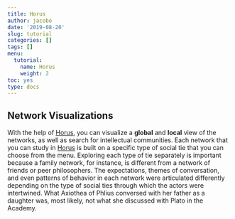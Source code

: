 ```yaml
---
title: Horus
author: jacobo
date: '2019-08-20'
slug: tutorial
categories: []
tags: []
menu:
  tutorial:
    name: Horus
    weight: 2
toc: yes
type: docs
---
```


## Network Visualizations

With the help of [Horus](http://diogenet.ucsd.edu/horus/), you can visualize a **global** and **local** view of the networks, as well as search for intellectual communities. Each network that you can study in [Horus](http://diogenet.ucsd.edu/horus/) is built on a specific type of social tie that you can choose from the menu. Exploring each type of tie separately is important because a family network, for instance, is different from a network of friends or peer philosophers. The expectations, themes of conversation, and even patterns of behavior in each network were  articulated differently depending on  the type of social ties through which the actors were intertwined. What Axiothea of Phlius conversed with her father as a daughter was, most likely, not what she discussed with  Plato in the Academy.  




